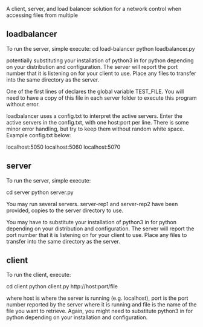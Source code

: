 A client, server, and load balancer solution for a network control when accessing files from multiple

loadbalancer
------

To run the server, simple execute:
  cd load-balancer
  python loadbalancer.py

potentially substituting your installation of python3 in for python depending
on your distribution and configuration.  The server will report the port 
number that it is listening on for your client to use.  Place any files to 
transfer into the same directory as the server.

One of the first lines of declares the global variable TEST_FILE. You will need
to have a copy of this file in each server folder to execute this program without 
error.

loadbalancer uses a config.txt to interpret the active servers. Enter the active servers
in the config.txt, with one host:port per line. There is some minor error handling,
but try to keep them without random white space. Example config.txt below:

localhost:5050
localhost:5060
localhost:5070


server
------

To run the server, simple execute:

  cd server
  python server.py

You may run several servers. server-rep1 and server-rep2 have been provided, 
copies to the server directory to use. 

You may have to substitute your installation of python3 in for python depending 
on your distribution and configuration.  The server will report the port number 
that it is listening on for your client to use.  Place any files to transfer into 
the same directory as the server.

client
------

To run the client, execute:

  cd client
  python client.py http://host:port/file

where host is where the server is running (e.g. localhost), port is the port 
number reported by the server where it is running and file is the name of the 
file you want to retrieve.  Again, you might need to substitute python3 in for
python depending on your installation and configuration.

